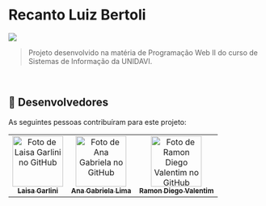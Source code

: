 # Recanto Luiz Bertoli


<img src="http://img.shields.io/static/v1?label=STATUS&message=EM%20DESENVOLVIMENTO&color=GREEN&style=for-the-badge"/>

<br>

> Projeto desenvolvido na matéria de Programação Web II do curso de Sistemas de Informação da UNIDAVI.
<br>

## 🤝 Desenvolvedores

As seguintes pessoas contribuíram para este projeto:

<table>
  <tr>
    <td align="center">
      <a href="https://github.com/LaisaGarlini" title="Laisa Garlini">
        <img src="https://avatars.githubusercontent.com/u/128845740?v=4" width="100px;" alt="Foto de Laisa Garlini no GitHub"/><br>
        <sub>
          <b>Laisa Garlini</b>
        </sub>
      </a>
    </td>
    <td align="center">
      <a href="https://github.com/aagablm" title="Ana Gabriela Lima">
        <img src="https://avatars.githubusercontent.com/u/97294208?v=4" width="100px;" alt="Foto de Ana Gabriela no GitHub"/><br>
        <sub>
          <b>Ana Gabriela Lima</b>
        </sub>
      </a>
    </td>
    <td align="center">
      <a href="https://github.com/rdvalentim" title="Ramon Diego Valentim">
        <img src="https://avatars.githubusercontent.com/u/136483066?v=4" width="100px;" alt="Foto de Ramon Diego Valentim no GitHub"/><br>
        <sub>
          <b>Ramon Diego Valentim</b>
        </sub>
      </a>
    </td>
